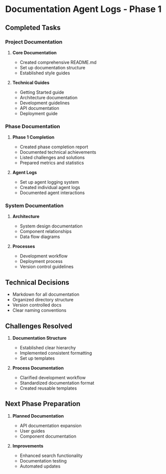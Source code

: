 # Documentation Agent Logs - Phase 1

## Completed Tasks

### Project Documentation
1. **Core Documentation**
   - Created comprehensive README.md
   - Set up documentation structure
   - Established style guides

2. **Technical Guides**
   - Getting Started guide
   - Architecture documentation
   - Development guidelines
   - API documentation
   - Deployment guide

### Phase Documentation
1. **Phase 1 Completion**
   - Created phase completion report
   - Documented technical achievements
   - Listed challenges and solutions
   - Prepared metrics and statistics

2. **Agent Logs**
   - Set up agent logging system
   - Created individual agent logs
   - Documented agent interactions

### System Documentation
1. **Architecture**
   - System design documentation
   - Component relationships
   - Data flow diagrams

2. **Processes**
   - Development workflow
   - Deployment process
   - Version control guidelines

## Technical Decisions
- Markdown for all documentation
- Organized directory structure
- Version controlled docs
- Clear naming conventions

## Challenges Resolved
1. **Documentation Structure**
   - Established clear hierarchy
   - Implemented consistent formatting
   - Set up templates

2. **Process Documentation**
   - Clarified development workflow
   - Standardized documentation format
   - Created reusable templates

## Next Phase Preparation
1. **Planned Documentation**
   - API documentation expansion
   - User guides
   - Component documentation

2. **Improvements**
   - Enhanced search functionality
   - Documentation testing
   - Automated updates 